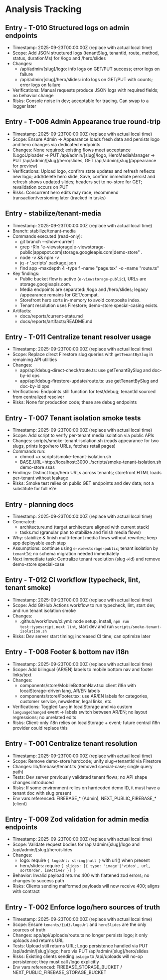 # Analysis Tracking

## Entry - T-010 Structured logs on admin endpoints
- Timestamp: 2025-09-23T00:00:00Z (replace with actual local time)
- Scope: Add JSON structured logs (tenantSlug, tenantId, route, method, status, durationMs) for /logo and /hero/slides
- Changes:
  - /api/admin/[slug]/logo: info logs on GET/PUT success; error logs on failure
  - /api/admin/[slug]/hero/slides: info logs on GET/PUT with counts; error logs on failure
- Verifications: Manual requests produce JSON logs with required fields; no behavior change
- Risks: Console noise in dev; acceptable for tracing. Can swap to a logger later
## Entry - T-006 Admin Appearance true round-trip
- Timestamp: 2025-09-23T00:00:00Z (replace with actual local time)
- Scope: Ensure Admin → Appearance loads fresh data and persists logo and hero changes via dedicated endpoints
- Changes: None required; existing flows meet acceptance (LogoUploader → PUT /api/admin/[slug]/logo, HeroMediaManager → PUT /api/admin/[slug]/hero/slides, GET /api/admin/[slug]/appearance for preview)
- Verifications: Upload logo, confirm state updates and refresh reflects new logo; add/delete hero slide, Save, confirm immediate persist and refresh shows updated slides; headers set to no-store for GET; revalidation occurs on PUT
- Risks: Concurrent hero edits may race; recommend transaction/versioning later (tracked in tasks)
## Entry - stabilize/tenant-media
- Timestamp: 2025-09-23T00:00:00Z (replace with actual local time)
- Branch: stabilize/tenant-media
- Commands executed (read-only):
  - git branch --show-current
  - grep -RIn "e-viewstorage|e-viewstorage-public|appspot.com|storage.googleapis.com|demo-store" .
  - node -v && npm -v
  - jq -r '.scripts' package.json
  - find app -maxdepth 4 -type f -name "page.tsx" -o -name "route.ts"
- Key findings:
  - Public bucket flow is active (`e-viewstorage-public`), URLs are storage.googleapis.com.
  - Media endpoints are separated: /logo and /hero/slides; legacy /appearance remains for GET/compat.
  - Storefront hero sorts in-memory to avoid composite index.
  - Tenant resolution uses Firestore; demo-store special-casing exists.
- Artifacts:
  - docs/reports/current-state.md
  - docs/reports/artifacts/README.md

## Entry - T-011 Centralize tenant resolver usage
- Timestamp: 2025-09-23T00:00:00Z (replace with actual local time)
- Scope: Replace direct Firestore slug queries with `getTenantBySlug` in remaining API utilities
- Changes:
  - app/api/debug-direct-check/route.ts: use getTenantBySlug and doc-by-id ops
  - app/api/debug-firestore-update/route.ts: use getTenantBySlug and doc-by-id ops
- Verifications: Endpoints still function for test/debug; tenantId sourced from centralized resolver
- Risks: None for production code; these are debug endpoints
## Entry - T-007 Tenant isolation smoke tests
- Timestamp: 2025-09-23T00:00:00Z (replace with actual local time)
- Scope: Add script to verify per-tenant media isolation via public APIs
- Changes: scripts/smoke-tenant-isolation.sh (reads appearance for two slugs, prints logo/hero URLs, fetches retail pages)
- Commands run:
  - chmod +x scripts/smoke-tenant-isolation.sh
  - BASE_URL=http://localhost:3000 ./scripts/smoke-tenant-isolation.sh demo-store ssas
- Findings: Distinct logo/hero URLs across tenants; storefront HTML loads per-tenant without leakage
- Risks: Smoke test relies on public GET endpoints and dev data; not a substitute for full e2e
## Entry - planning docs
- Timestamp: 2025-09-23T00:00:00Z (replace with actual local time)
- Generated:
  - architecture.md (target architecture aligned with current stack)
  - tasks.md (granular plan to stabilize and finish media flows)
- Why: stabilize & finish multi-tenant media flows without rewrites; keep app deployable each step
- Assumptions: continue using `e-viewstorage-public`; tenant isolation by `tenantId`; no schema migration needed immediately
- Next immediate task: Centralize tenant resolution (slug→id) and remove demo-store special-case

## Entry - T-012 CI workflow (typecheck, lint, tenant smoke)
- Timestamp: 2025-09-23T00:00:00Z (replace with actual local time)
- Scope: Add GitHub Actions workflow to run typecheck, lint, start dev, and run tenant isolation smoke
- Changes:
  - .github/workflows/ci.yml: node setup, install, `npm run test:typescript`, `next lint`, start dev and run `scripts/smoke-tenant-isolation.sh`
- Risks: Dev server start timing; increased CI time; can optimize later
## Entry - T-008 Footer & bottom nav i18n
- Timestamp: 2025-09-23T00:00:00Z (replace with actual local time)
- Scope: Add bilingual (AR/EN) labels to mobile bottom nav and footer links/text
- Changes:
  - components/store/MobileBottomNav.tsx: client i18n with localStorage-driven lang, AR/EN labels
  - components/store/Footer.tsx: use AR/EN labels for categories, customer service, newsletter, legal links, etc.
- Verifications: Toggled `lang` in localStorage and via custom `languageChanged` event → labels switch between AR/EN; no layout regressions; no unrelated edits
- Risks: Client-only i18n relies on localStorage + event; future central i18n provider could replace this
## Entry - T-001 Centralize tenant resolution
- Timestamp: 2025-09-23T00:00:00Z (replace with actual local time)
- Scope: Remove demo-store hardcode; unify slug→tenantId via Firestore
- Changes: lib/firebase/tenant.ts (removed special-case; single query path)
- Tests: Dev server previously validated tenant flows; no API shape changes introduced
- Risks: If some environment relies on hardcoded demo ID, it must have a tenant doc with slug present
- Env vars referenced: FIREBASE_* (Admin), NEXT_PUBLIC_FIREBASE_* (client)

## Entry - T-009 Zod validation for admin media endpoints
- Timestamp: 2025-09-23T00:00:00Z (replace with actual local time)
- Scope: Validate request bodies for /api/admin/[slug]/logo and /api/admin/[slug]/hero/slides
- Changes:
  - logo: require `{ logoUrl: string|null }` with url() when present
  - hero/slides: require `{ slides: [{ type: 'image'|'video', url, sortOrder, isActive? }] }`
- Behavior: Invalid payload returns 400 with flattened zod errors; no changes to success path
- Risks: Clients sending malformed payloads will now receive 400; aligns with contract
## Entry - T-002 Enforce logo/hero sources of truth
- Timestamp: 2025-09-23T00:00:00Z (replace with actual local time)
- Scope: Ensure `tenants/{id}.logoUrl` and `heroSlides` are the only sources of truth
- Changes: app/api/uploads/route.ts no longer persists logo; it only uploads and returns URL
- Tests: Upload still returns URL; Logo persistence handled via PUT /api/admin/[slug]/logo; hero via PUT /api/admin/[slug]/hero/slides
- Risks: Existing clients sending `asLogo` to /api/uploads will no-op persistence; they must call /logo explicitly
- Env vars referenced: FIREBASE_STORAGE_BUCKET / NEXT_PUBLIC_FIREBASE_STORAGE_BUCKET